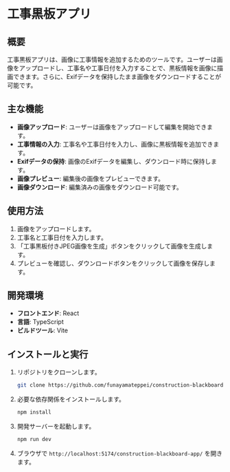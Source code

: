 # 工事黒板アプリ

## 概要

工事黒板アプリは、画像に工事情報を追加するためのツールです。ユーザーは画像をアップロードし、工事名や工事日付を入力することで、黒板情報を画像に描画できます。さらに、Exifデータを保持したまま画像をダウンロードすることが可能です。

## 主な機能

- **画像アップロード**: ユーザーは画像をアップロードして編集を開始できます。
- **工事情報の入力**: 工事名や工事日付を入力し、画像に黒板情報を追加できます。
- **Exifデータの保持**: 画像のExifデータを編集し、ダウンロード時に保持します。
- **画像プレビュー**: 編集後の画像をプレビューできます。
- **画像ダウンロード**: 編集済みの画像をダウンロード可能です。

## 使用方法

1. 画像をアップロードします。
2. 工事名と工事日付を入力します。
3. 「工事黒板付きJPEG画像を生成」ボタンをクリックして画像を生成します。
4. プレビューを確認し、ダウンロードボタンをクリックして画像を保存します。

## 開発環境

- **フロントエンド**: React
- **言語**: TypeScript
- **ビルドツール**: Vite

## インストールと実行

1. リポジトリをクローンします。
   ```bash
   git clone https://github.com/funayamateppei/construction-blackboard-app.git
   ```
2. 必要な依存関係をインストールします。
   ```bash
   npm install
   ```
3. 開発サーバーを起動します。
   ```bash
   npm run dev
   ```
4. ブラウザで `http://localhost:5174/construction-blackboard-app/` を開きます。
